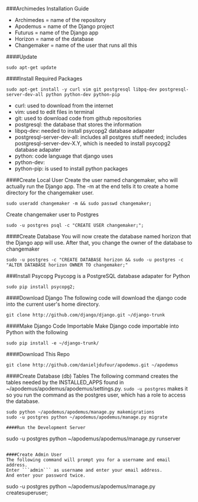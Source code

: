 ###Archimedes Installation Guide
* Archimedes = name of the repository
* Apodemus = name of the Django project
* Futurus = name of the Django app
* Horizon = name of the database
* Changemaker = name of the user that runs all this

####Update
```
sudo apt-get update
```

####Install Required Packages
```
sudo apt-get install -y curl vim git postgresql libpq-dev postgresql-server-dev-all python python-dev python-pip
```
* curl: used to download from the internet
* vim: used to edit files in terminal
* git: used to download code from github repositories
* postgresql: the database that stores the information
* libpq-dev: needed to install psycopg2 database adapater
* postgresql-server-dev-all: includes all postgres stuff needed; includes postgresql-server-dev-X.Y, which is needed to install psycopg2 database adapater
* python: code language that django uses
* python-dev:
* python-pip: is used to install python packages

####Create Local User
Create the user named changemaker, who will actually run the Django app.
The -m at the end tells it to create a home directory for the changemaker user.
```
sudo useradd changemaker -m && sudo passwd changemaker;
```

Create changemaker user to Postgres
```
sudo -u postgres psql -c "CREATE USER changemaker;";
```

####Create Database
You will now create the database named horizon that the Django app will use.
After that, you change the owner of the database to changemaker
```
sudo -u postgres -c "CREATE DATABASE horizon && sudo -u postgres -c "ALTER DATABASE horizon OWNER TO changemaker;"
```

###Install Psycopg
Psycopg is a PostgreSQL database adapater for Python
```
sudo pip install psycopg2;
```

####Download Django
The following code will download the django code into the current user's home directory. 
```
git clone http://github.com/django/django.git ~/django-trunk
```

####Make Django Code Importable
Make Django code importable into Python with the following
```
sudo pip install -e ~/django-trunk/
```

####Download This Repo
```
git clone http://github.com/danieljdufour/apodemus.git ~/apodemus
```

####Create Database (db) Tables
The following command creates the tables needed by the INSTALLED_APPS found in ~/apodemus/apodemus/apodemus/settings.py.  ```sudo -u postgres``` makes it so you run the command as the postgres user, which has a role to access the database. 
```
sudo python ~/apodemus/apodemus/manage.py makemigrations
sudo -u postgres python ~/apodemus/apodemus/manage.py migrate

####Run the Development Server
```
sudo -u postgres python ~/apodemus/apodemus/manage.py runserver
```

####Create Admin User
The following command will prompt you for a username and email address.
Enter ```admin``` as username and enter your email address.
And enter your password twice.
```
sudo -u postgres python ~/apodemus/apodemus/manage.py createsuperuser;
